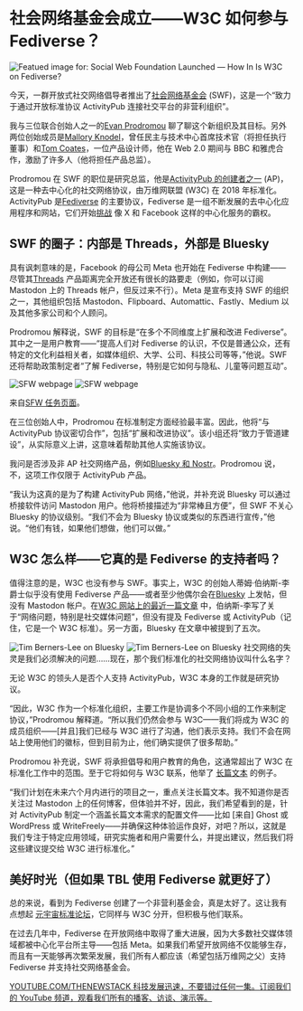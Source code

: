 # 社会网络基金会成立——W3C 如何参与 Fediverse？

![Featued image for: Social Web Foundation Launched — How In Is W3C on Fediverse?](https://cdn.thenewstack.io/media/2024/09/9f1567b6-socialweb-foundation5-1024x576.jpg)

今天，一群开放式社交网络倡导者推出了[社会网络基金会](https://socialwebfoundation.org/) (SWF)，这是一个“致力于通过开放标准协议 ActivityPub 连接社交平台的非营利组织”。

我与三位联合创始人之一的[Evan Prodromou](https://evanp.me/) 聊了聊这个新组织及其目标。另外两位创始成员是[Mallory Knodel](https://www.linkedin.com/in/malloryknodel/)，曾任民主与技术中心首席技术官（将担任执行董事）和[Tom Coates](https://www.linkedin.com/in/tecoates/)，一位产品设计师，他在 Web 2.0 期间与 BBC 和雅虎合作，激励了许多人（他将担任产品总监）。

Prodromou 在 SWF 的职位是研究总监，他是[ActivityPub 的创建者之一](https://thenewstack.io/the-creator-of-activitypub-on-whats-next-for-the-fediverse/) (AP)，这是一种去中心化的社交网络协议，由万维网联盟 (W3C) 在 2018 年标准化。ActivityPub 是[Fediverse](https://thenewstack.io/a-developers-guide-to-activitypub-and-the-fediverse/) 的主要协议，Fediverse 是一组不断发展的去中心化应用程序和网站，它们开始[挑战](https://thenewstack.io/the-fediverse-points-to-our-social-media-future-post-musk/) 像 X 和 Facebook 这样的中心化服务的霸权。

## SWF 的圈子：内部是 Threads，外部是 Bluesky

具有讽刺意味的是，Facebook 的母公司 Meta 也开始在 Fediverse 中构建——尽管其[Threads](https://thenewstack.io/threads-adopting-activitypub-makes-sense-but-wont-be-easy/) 产品距离完全开放还有很长的路要走（例如，你可以订阅 Mastodon 上的 Threads 帐户，但反过来不行）。Meta 是宣布支持 SWF 的组织之一，其他组织包括 Mastodon、Flipboard、Automattic、Fastly、Medium 以及其他多家公司和个人顾问。

Prodromou 解释说，SWF 的目标是“在多个不同维度上扩展和改进 Fediverse”。其中之一是用户教育——“提高人们对 Fediverse 的认识，不仅是普通公众，还有特定的文化利益相关者，如媒体组织、大学、公司、科技公司等等，”他说。SWF 还将帮助政策制定者“了解 Fediverse，特别是它如何与隐私、儿童等问题互动”。

![SFW webpage](https://cdn.thenewstack.io/media/2024/09/5ec4afc9-screenshot_sfw_webpage-1024x744.png)
![SFW webpage](https://cdn.thenewstack.io/media/2024/09/5ec4afc9-screenshot_sfw_webpage-1024x744.png)

来自[SFW 任务页面](https://socialwebfoundation.org/mission/)。

在三位创始人中，Prodromou 在标准制定方面经验最丰富。因此，他将“与 ActivityPub 协议密切合作”，包括“扩展和改进协议”。该小组还将“致力于管道建设”，从实际意义上讲，这意味着帮助其他人实施该协议。

我问是否涉及非 AP 社交网络产品，例如[Bluesky 和 Nostr](https://thenewstack.io/bluesky-vs-nostr-which-should-developers-care-about-more/)。Prodromou 说，不，这项工作仅限于 ActivityPub 产品。

“我认为这真的是为了构建 ActivityPub 网络，”他说，并补充说 Bluesky 可以通过桥接软件访问 Mastodon 用户。他将桥接描述为“非常棒且方便”，但 SWF 不关心 Bluesky 的协议级别。“我们不会为 Bluesky 协议或类似的东西进行宣传，”他说。“他们有钱，如果他们想做，他们可以做。”

## W3C 怎么样——它真的是 Fediverse 的支持者吗？

值得注意的是，W3C 也没有参与 SWF。事实上，W3C 的创始人蒂姆·伯纳斯-李爵士似乎没有使用 Fediverse 产品——或者至少他偶尔会在[Bluesky](https://bsky.app/profile/timbl.bsky.social) 上发帖，但没有 Mastodon 帐户。在[W3C 网站上的最近一篇文章](https://www.w3.org/DesignIssues/Good.html) 中，伯纳斯-李写了关于“网络问题，特别是社交媒体问题”，但没有提及 Fediverse 或 ActivityPub（记住，它是一个 W3C 标准）。另一方面，Bluesky 在文章中被提到了五次。

![Tim Berners-Lee on Bluesky](https://cdn.thenewstack.io/media/2024/09/83e87f4b-tbl_bluesky_sep24-1024x716.png)
![Tim Berners-Lee on Bluesky](https://cdn.thenewstack.io/media/2024/09/83e87f4b-tbl_bluesky_sep24-1024x716.png)
社交网络的失灵是我们必须解决的问题……现在，那个我们标准化的社交网络协议叫什么名字？

无论 W3C 的领头人是否个人支持 ActivityPub，W3C 本身的工作就是研究协议。

“因此，W3C 作为一个标准化组织，主要工作是协调多个不同小组的工作来制定协议，”Prodromou 解释道。“所以我们仍然会参与 W3C——我们将成为 W3C 的成员组织——[并且]我们已经与 W3C 进行了沟通，他们表示支持。我们不会在网站上使用他们的徽标，但到目前为止，他们确实提供了很多帮助。”

Prodromou 补充说，SWF 将承担倡导和用户教育的角色，这通常超出了 W3C 在标准化工作中的范围。至于它将如何与 W3C 联系，他举了 [长篇文本](https://socialwebfoundation.org/long-form-text-on-the-fediverse/) 的例子。

“我们计划在未来六个月内进行的项目之一，重点关注长篇文本。我不知道你是否关注过 Mastodon 上的任何博客，但体验并不好，因此，我们希望看到的是，针对 ActivityPub 制定一个涵盖长篇文本需求的配置文件——比如 [来自] Ghost 或 WordPress 或 WriteFreely——并确保这种体验运作良好，对吧？所以，这就是我们专注于特定应用领域，研究实施者和用户需要什么，并提出建议，然后我们将这些建议提交给 W3C 进行标准化。”

## 美好时光（但如果 TBL 使用 Fediverse 就更好了）
总的来说，看到为 Fediverse 创建了一个非营利基金会，真是太好了。这让我有点想起 [元宇宙标准论坛](https://thenewstack.io/the-slow-road-to-metaverse-standards-and-how-ai-fits-in/)，它同样与 W3C 分开，但积极与他们联系。

在过去几年中，Fediverse 在开放网络中取得了重大进展，因为大多数社交媒体领域都被中心化平台所主导——包括 Meta。如果我们希望开放网络不仅能够生存，而且有一天能够再次繁荣发展，我们所有人都应该（希望包括万维网之父）支持 Fediverse 并支持社交网络基金会。

[
YOUTUBE.COM/THENEWSTACK
科技发展迅速，不要错过任何一集。订阅我们的 YouTube
频道，观看我们所有的播客、访谈、演示等。
](https://youtube.com/thenewstack?sub_confirmation=1)